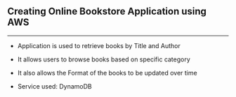 ## Creating Online Bookstore Application using AWS

---

- Application is used to retrieve books by Title and Author
- It allows users to browse books based on specific category
- It also allows the Format of the books to be updated over time

- Service used: DynamoDB
